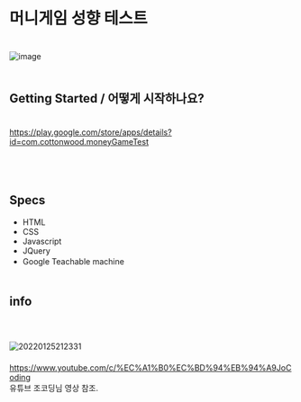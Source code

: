 # 머니게임 성향 테스트
ㅤ  
![image](https://user-images.githubusercontent.com/79053495/150984488-4602c30a-8dba-4820-b14b-11bf03fd0239.png)
ㅤ  
ㅤ  
## Getting Started / 어떻게 시작하나요?
ㅤ  
https://play.google.com/store/apps/details?id=com.cottonwood.moneyGameTest

ㅤ  
ㅤ  
## Specs
- HTML
- CSS
- Javascript
- JQuery
- Google Teachable machine
ㅤ  
ㅤ  
## info
ㅤ  
ㅤ  
![20220125212331](https://user-images.githubusercontent.com/79053495/150976449-6a36c901-8ac4-4cc2-b007-899cf3b93be8.png)
ㅤ  
ㅤ  
https://www.youtube.com/c/%EC%A1%B0%EC%BD%94%EB%94%A9JoCoding  
유튜브 조코딩님 영상 참조.
ㅤ  
